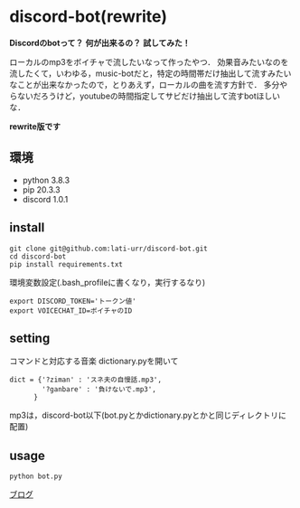 # discord-bot(rewrite)

**Discordのbotって？**
**何が出来るの？**
**試してみた！**

ローカルのmp3をボイチャで流したいなって作ったやつ．
効果音みたいなのを流したくて，いわゆる，music-botだと，特定の時間帯だけ抽出して流すみたいなことが出来なかったので，とりあえず，ローカルの曲を流す方針で．
多分やらないだろうけど，youtubeの時間指定してサビだけ抽出して流すbotほしいな．

**rewrite版です**

## 環境
- python 3.8.3
- pip 20.3.3
- discord 1.0.1

## install
```
git clone git@github.com:lati-urr/discord-bot.git
cd discord-bot
pip install requirements.txt
```
環境変数設定(.bash_profileに書くなり，実行するなり)
```
export DISCORD_TOKEN='トークン値'
export VOICECHAT_ID=ボイチャのID
```

## setting
コマンドと対応する音楽
dictionary.pyを開いて
```
dict = {'?ziman' : 'スネ夫の自慢話.mp3',
        '?ganbare' : '負けないで.mp3',
      }
```
mp3は，discord-bot以下(bot.pyとかdictionary.pyとかと同じディレクトリに配置)

## usage
```
python bot.py
```

[ブログ](https://teokure.net/technology/discord-bot/)
